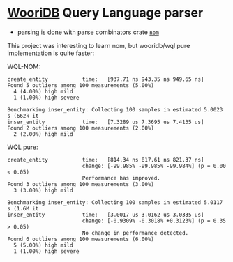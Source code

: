 # [WooriDB](https://github.com/naomijub/wooridb) Query Language parser

* parsing is done with parse combinators crate [`nom`](https://github.com/Geal/nom)

This project was interesting to learn nom, but wooridb/wql pure implementation is quite faster:

WQL-NOM:
```
create_entity           time:   [937.71 ns 943.35 ns 949.65 ns]
Found 5 outliers among 100 measurements (5.00%)
  4 (4.00%) high mild
  1 (1.00%) high severe

Benchmarking inser_entity: Collecting 100 samples in estimated 5.0023 s (662k it                                                                                inser_entity            time:   [7.3289 us 7.3695 us 7.4135 us]
Found 2 outliers among 100 measurements (2.00%)
  2 (2.00%) high mild
```

WQL pure:
```
create_entity           time:   [814.34 ns 817.61 ns 821.37 ns]
                        change: [-99.985% -99.985% -99.984%] (p = 0.00 < 0.05)
                        Performance has improved.
Found 3 outliers among 100 measurements (3.00%)
  3 (3.00%) high mild

Benchmarking inser_entity: Collecting 100 samples in estimated 5.0117 s (1.6M it                                                                                inser_entity            time:   [3.0017 us 3.0162 us 3.0335 us]
                        change: [-0.9309% -0.3018% +0.3123%] (p = 0.35 > 0.05)
                        No change in performance detected.
Found 6 outliers among 100 measurements (6.00%)
  5 (5.00%) high mild
  1 (1.00%) high severe
```